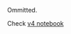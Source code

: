 Ommitted. 

Check [v4 notebook](https://github.com/Michael-Tu/radioML/blob/master/notebooks/ecc-v4.ipynb)